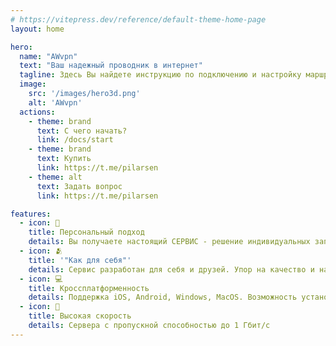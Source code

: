 ```yaml
---
# https://vitepress.dev/reference/default-theme-home-page
layout: home

hero:
  name: "AWvpn"
  text: "Ваш надежный проводник в интернет"
  tagline: Здесь Вы найдете инструкцию по подключению и настройку маршрутизации на разных устройствах
  image:
    src: '/images/hero3d.png'
    alt: 'AWvpn'
  actions:
    - theme: brand
      text: С чего начать?
      link: /docs/start
    - theme: brand
      text: Купить
      link: https://t.me/pilarsen
    - theme: alt
      text: Задать вопрос
      link: https://t.me/pilarsen

features:
  - icon: 👑
    title: Персональный подход
    details: Вы получаете настоящий СЕРВИС - решение индивидуальных запросов, техническая консультация ... и разговоры о жизни (по запросу)
  - icon: 🫂
    title: '"Как для себя"'
    details: Сервис разработан для себя и друзей. Упор на качество и надежность. Сервера не перегружены пользователями в погоне за экономией
  - icon: 💻
    title: Кроссплатформенность
    details: Поддержка iOS, Android, Windows, MacOS. Возможность установки на роутер Keenetic (для умного ВПН на устройствах всего дома)
  - icon: 🚀
    title: Высокая скорость
    details: Сервера с пропускной способностью до 1 Гбит/с 
---
```


